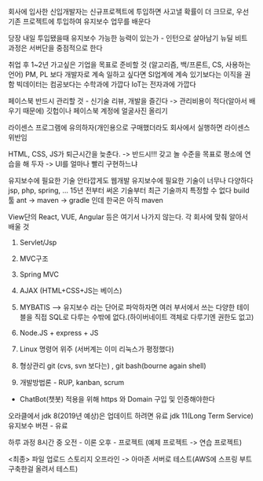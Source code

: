 회사에 입사한 신입개발자는 신규프로젝트에 투입하면 사고낼 확률이 더 크므로, 우선 기존 프로젝트에 투입하여 유지보수 업무를 배운다


당장 내일 투입됐을때 유지보수 가능한 능력이 있는가 - 인턴으로 살아남기
뉴딜 비트 과정은 서버단을 중점적으로 한다

취업 후 1~2년 가고싶은 기업을 목표로 준비할 것 (알고리즘, 백/프론트, CS, 사용하는 언어)
PM, PL 보다 개발자로 계속 일하고 싶다면 SI업계에 계속 있기보다는 이직을 권함
빅데이터는 컴공보다는 수학과에 가깝다
IoT는 전자과에 가깝다

페이스북 반드시 관리할 것 - 신기술 리뷰, 개발을 즐긴다 -> 관리비용이 적다(알아서 배우기 때문에)
깃헙이나 페이스북 계정에 얼굴사진 올리기

라이센스 프로그램에 유의하자(개인용으로 구매했더라도 회사에서 실행하면 라이센스 위반임

HTML, CSS, JS가 퇴근시간을 늦춘다. -> 반드시!!! 갖고 놀 수준을 목표로 평소에 연습을 해 두자 -> UI를 얼마나 빨리 구현하느냐 




유지보수에 필요한 기술
안타깝게도 웹개발 유지보수에 필요한 기술이 너무나 다양하다
jsp, php, spring, ... 15년 전부터 써온 기술부터 최근 기술까지 특정할 수 없다
build툴 ant -> maven -> gradle 인데 한국은 아직 maven

View단의 React, VUE, Angular 등은 여기서 나가지 않는다. 각 회사에 맞춰 알아서 배울 것

1. Servlet/Jsp
2. MVC구조
3. Spring MVC
4. AJAX (HTML+CSS+JS는 베이스)
5. MYBATIS --> 유지보수 라는 단어로 파악하자면 여러 부서에서 쓰는 다양한 테이블을 직접 SQL로 다루는 수밖에 없다.(하이버네이트 객체로 다루기엔 권한도 없고)

6. Node.JS + express + JS
7. Linux 명령어 위주 (서버계는 이미 리눅스가 평정했다)
8. 형상관리 git (cvs, svn 보다는) , git bash(bourne again shell)
9. 개발방법론 - RUP, kanban, scrum

+ ChatBot(챗봇) 적용을 위해 https 와 Domain 구입 및 인증해야한다

오라클에서 jdk 8(2019년 예상)은 업데이트 하려면 유료
jdk 11(Long Term Service) 유지보수 버젼 - 유료



하루 과정
8시간 중
오전 - 이론
오후 - 프로젝트 (예제 프로젝트 -> 연습 프로젝트)

<최종>
파일 업로드 스토리지 오프라인 -> 아마존 서버로 테스트(AWS에 스프링 부트 구축한걸 올려서 테스트)